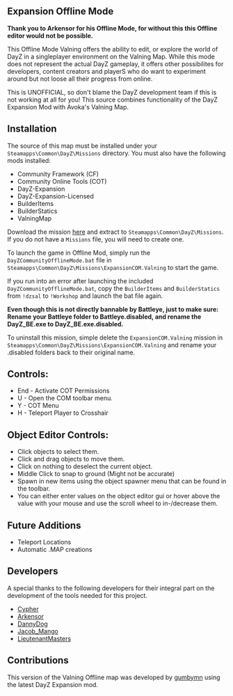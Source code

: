 ## Expansion Offline Mode
 
**Thank you to Arkensor for his Offline Mode, for without this this Offline editor would not be possible.**

This Offline Mode Valning offers the ability to edit, or explore the world of DayZ in a singleplayer environment on the Valning Map. While this mode does not represent the actual DayZ gameplay, it offers other possibilites for developers, content creators and playerS who do want to experiment around but not loose all their progress from online.

This is UNOFFICIAL, so don't blame the DayZ development team if this is not working at all for you! This source combines functionality of the DayZ Expansion Mod with Avoka's Valning Map. 

## Installation
The source of this map must be installed under your ```Steamapps\Common\DayZ\Missions``` directory. You must also have the following mods installed:
* Community Framework (CF)
* Community Online Tools (COT)
* DayZ-Expansion
* DayZ-Expansion-Licensed
* BuilderItems
* BuilderStatics
* ValningMap

Download the mission [here](https://github.com/gumbymn/ExpansionCOM.Valning/archive/master.zip) and extract to ```Steamapps\Common\DayZ\Missions```. If you do not have a ```Missions``` file, you will need to create one.

To launch the game in Offline Mod, simply run the ```DayZCommunityOfflineMode.bat``` file in ```Steamapps\Common\DayZ\Missions\ExpansionCOM.Valning``` to start the game. 

If you run into an error after launching the included ```DayZCommunityOfflineMode.bat```, copy the ```BuilderItems``` and ```BuilderStatics``` from ```!dzsal``` to ```!Workshop``` and launch the bat file again.

**Even though this is not directly bannable by Battleye, just to make sure: Rename your Battleye folder to Battleye.disabled, and rename the DayZ_BE.exe to DayZ_BE.exe.disabled.**

To uninstall this mission, simple delete the ```ExpansionCOM.Valning``` mission in ```Steamapps\Common\DayZ\Missions\ExpansionCOM.Valning``` and rename your .disabled folders back to their original name.

## Controls:
* End - Activate COT Permissions
* U - Open the COM toolbar menu.
* Y - COT Menu
* H - Teleport Player to Crosshair

## Object Editor Controls:  
* Click objects to select them.  
* Click and drag objects to move them.
* Click on nothing to deselect the current object.
* Middle Click to snap to ground (Might not be accurate)
* Spawn in new items using the object spawner menu that can be found in the toolbar.
* You can either enter values on the object editor gui or hover above the value with your mouse and use the scroll wheel to in-/decrease them.

## Future Additions
* Teleport Locations
* Automatic .MAP creations

## Developers
A special thanks to the following developers for their integral part on the development of the tools needed for this project.
* [Cypher](https://github.com/CypherMediaGIT)
* [Arkensor](https://github.com/Arkensor)
* [DannyDog](https://github.com/DannyDog)
* [Jacob_Mango](https://github.com/Jacob-Mango)
* [LieutenantMasters](https://github.com/lieutantmasters)

## Contributions
This version of the Valning Offline map was developed by [gumbymn](https://github.com/gumbymn) using the latest DayZ Expansion mod.
